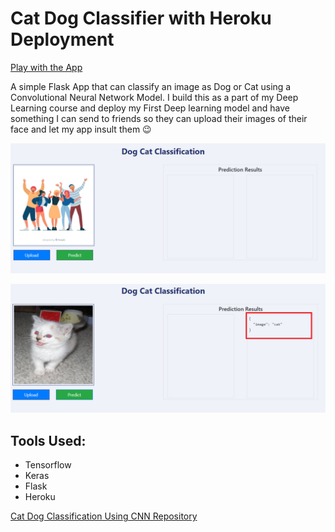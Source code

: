 # Cat Dog Classifier with Heroku Deployment
[Play with the App](https://catdogclassifiercnn.herokuapp.com/)

A simple Flask App that can classify an image as Dog or Cat
using a Convolutional Neural Network Model. I build this as a part of my Deep Learning course and
deploy my First Deep learning model and have something I can send
to friends so they can upload their images of their face and let my app
insult them :wink:

<p align="center">
<img src='Images/home.PNG'>
</p>


<p align="center">
<img src='Images/predict.PNG'>
</p>

## Tools Used:
* Tensorflow
* Keras
* Flask
* Heroku


<a href ="https://github.com/harddy-bit/Cat-Dog-Classification-Using-CNN">Cat Dog Classification Using CNN Repository</a> 




